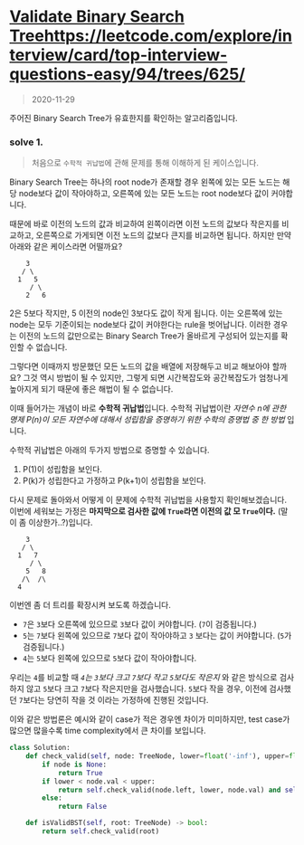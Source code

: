 # [Validate Binary Search Tree]()https://leetcode.com/explore/interview/card/top-interview-questions-easy/94/trees/625/

> 2020-11-29

주어진 Binary Search Tree가 유효한지를 확인하는 알고리즘입니다.

### solve 1.
> 처음으로 `수학적 귀납법`에 관해 문제를 통해 이해하게 된 케이스입니다.

Binary Search Tree는 하나의 root node가 존재할 경우 왼쪽에 있는 모든 노드는 해당 node보다 값이 작아야하고, 
오른쪽에 있는 모든 노드는 root node보다 값이 커야합니다.

때문에 바로 이전의 노드의 값과 비교하여 왼쪽이라면 이전 노드의 값보다 작은지를 비교하고, 오른쪽으로 가게되면 이전 노드의 값보다 큰지를 비교하면 됩니다.
하지만 만약 아래와 같은 케이스라면 어떨까요? 
```
    3
   / \
  1   5
     / \
    2   6
```

2은 5보다 작지만, 5 이전의 node인 3보다도 값이 작게 됩니다. 이는 오른쪽에 있는 node는 모두 기준이되는 node보다 값이 커야한다는 rule을 벗어납니다.
이러한 경우는 이전의 노드의 값만으로는 Binary Search Tree가 올바르게 구성되어 있는지를 확인할 수 없습니다.

그렇다면 이때까지 방문했던 모든 노드의 값을 배열에 저장해두고 비교 해보아야 할까요?
그것 역시 방법이 될 수 있지만, 그렇게 되면 시간복잡도와 공간복잡도가 엄청나게 높아지게 되기 때문에 좋은 해법이 될 수 없습니다.

이때 들어가는 개념이 바로 **수학적 귀납법**입니다. 수학적 귀납법이란 *자연수 n에 관한 명제 P(n)이 모든 자연수에 대해서 성립함을 증명하기 위한 수학의 증명법 중 한 방법* 입니다.

수학적 귀납법은 아래의 두가지 방법으로 증명할 수 있습니다.
1. P(1)이 성립함을 보인다.
2. P(k)가 성립한다고 가정하고 P(k+1)이 성립함을 보인다.

다시 문제로 돌아와서 어떻게 이 문제에 수학적 귀납법을 사용할지 확인해보겠습니다.
이번에 세워보는 가정은 **마지막으로 검사한 값에 `True`라면 이전의 값 모 `True`이다.** (말이 좀 이상한가..?)입니다.

```
    3
   / \
  1   7
     / \
    5   8
   /\  /\
  4
```
이번엔 좀 더 트리를 확장시켜 보도록 하겠습니다.
- `7`은 `3`보다 오른쪽에 있으므로 `3`보다 값이 커야합니다. (`7`이 검증됩니다.)
- `5`는 `7`보다 왼쪽에 있으므로 `7`보다 값이 작아야하고 `3` 보다는 값이 커야합니다. (`5`가 검증됩니다.)
- `4`는 `5`보다 왼쪽에 있으므로 `5`보다 값이 작아야합니다.

우리는 `4`를 비교할 때 *`4`는 `3`보다 크고 `7`보다 작고 `5`보다도 작은지* 와 같은 방식으로 검사하지 않고 `5`보다 크고 `7`보다 작은지만을 검사했습니다.
`5`보다 작을 경우, 이전에 검사했던 `7`보다는 당연히 작을 것 이라는 가정하에 진행된 것입니다.

이와 같은 방법론은 예시와 같이 case가 적은 경우엔 차이가 미미하지만, test case가 많으면 많을수록 time complexity에서 큰 차이를 보입니다.
 
```python
class Solution:
    def check_valid(self, node: TreeNode, lower=float('-inf'), upper=float('inf')):
        if node is None:
            return True
        if lower < node.val < upper:
            return self.check_valid(node.left, lower, node.val) and self.check_valid(node.right, node.val, upper)
        else:
            return False

    def isValidBST(self, root: TreeNode) -> bool:
        return self.check_valid(root)
```